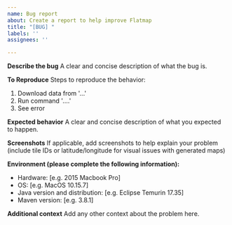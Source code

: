 ```yaml
---
name: Bug report
about: Create a report to help improve Flatmap
title: "[BUG] "
labels: ''
assignees: ''

---
```


**Describe the bug**
A clear and concise description of what the bug is.

**To Reproduce**
Steps to reproduce the behavior:
1. Download data from '...'
2. Run command '....'
3. See error

**Expected behavior**
A clear and concise description of what you expected to happen.

**Screenshots**
If applicable, add screenshots to help explain your problem (include tile IDs or latitude/longitude for visual issues with generated maps)

**Environment (please complete the following information):**
 - Hardware: [e.g. 2015 Macbook Pro]
 - OS: [e.g. MacOS 10.15.7]
 - Java version and distribution: [e.g. Eclipse Temurin 17.35]
 - Maven version: [e.g. 3.8.1]

**Additional context**
Add any other context about the problem here.
